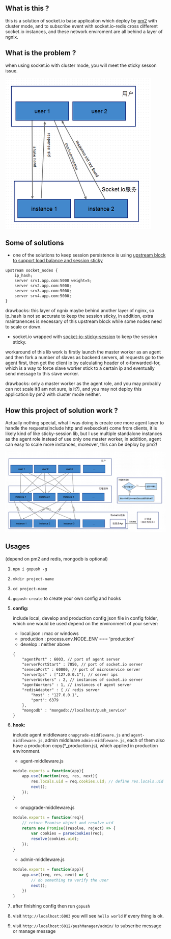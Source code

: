 ## What is this ?
this is a solution of socket.io base application which deploy by [pm2](https://github.com/Unitech/pm2) with cluster mode, and to subscribe event with socket.io-redis cross different socket.io instances, and these network enviroment are all behind a layer of ngnix.

## What is the problem ?
when using socket.io with cluster mode, you will meet the sticky sesson issue.

![without_agent](https://raw.githubusercontent.com/hcnode/gopush/master/charts/issue_with_cluster_socket.io.png)

## Some of solutions
* one of the solutions to keep session persistence is using [upstream block to support load balance and session sticky](https://www.nginx.com/blog/nginx-nodejs-websockets-socketio/)

```
upstream socket_nodes {
    ip_hash;
    server srv1.app.com:5000 weight=5;
    server srv2.app.com:5000;
    server srv3.app.com:5000;
    server srv4.app.com:5000;
}
```
drawbacks: this layer of ngnix maybe behind another layer of nginx, so ip_hash is not so accurate to keep the session sticky, in addition, extra maintanences is necessary of this upstream block while some nodes need to scale or down.

* socket.io wrapped with [socket-io-sticky-session](https://github.com/wzrdtales/socket-io-sticky-session) to keep the session sticky.

workaround of this lib work is firstly launch the master worker as an agent and then fork a number of slaves as backend servers, all requests go to the agent first, then get the client ip by calculating header of x-forwarded-for, which is a way to force slave worker stick to a certain ip and eventually send message to this slave worker.

drawbacks: only a master worker as the agent role, and you may probably can not scale it(I am not sure, is it?), and you may not deploy this application by pm2 with cluster mode neither.

## How this project of solution work ?
Actually nothing special, what I was doing is create one more agent layer to handle the requests(include http and websocket) come from clients, it is likely kind of like sticky-session lib, but I use multiple standalone instances as the agent role instead of use only one master worker, in addition, agent can easy to scale more instances, moreover, this can be deploy by pm2!

![with_agent](https://raw.githubusercontent.com/hcnode/gopush/master/charts/modules.png)

## Usages
(depend on pm2 and redis, mongodb is optional)

1. `npm i gopush -g` 

2. `mkdir project-name` 

3. `cd project-name`
 
4. `gopush-create` to create your own config and hooks

5. **config:**

    include local, develop and production config json file in config folder, which one would be used depend on the environment of your server:

    * local.json : mac or windows
    * production : process.env.NODE_ENV === 'production'
    * develop : neither above

    ```javsacript
    {
        "agentPort" : 6003, // port of agent server
        "serverPortStart" : 7050, // port of socket.io server
        "senecaPort" : 60000, // port of microservice server
        "serverIps" : ["127.0.0.1"], // server ips
        "serverWorkers" : 2, // instances of socket.io server
        "agentWorkers" : 1, // instances of agent server
        "redisAdapter" : { // redis server
            "host" : "127.0.0.1",
            "port": 6379
        },
        "mongodb" : "mongodb://localhost/push_service"
    }
    ```

6. **hook:**

    include agent middleware `onupgrade-middleware.js` and `agent-middleware.js`, admin middleare `admin-middleware.js`, each of them also have a production copy(*_production.js), which applied in production environment.

    * agent-middleware.js

    ```javascript
    module.exports = function(app){
        app.use(function(req, res, next){
            res.locals.uid = req.cookies.uid; // define res.locals.uid is necessary or response 430 error
            next();
        });
    }
    ```

    * onupgrade-middleware.js

    ```javascript
    module.exports = function(req){ 
        // return Promise object and resolve uid
        return new Promise((resolve, reject) => {
            var cookies = parseCookies(req);
            resolve(cookies.uid);
        });
    }
    ```

    * admin-middleware.js

    ```javascript
    module.exports = function(app){
        app.use((req, res, next) => {
            // do something to verify the user
            next();
        })
    }
    ```

7. after finishing config then run `gopush`

8. visit `http://localhost:6003` you will see `hello world` if every thing is ok.

9. visit `http://localhost:6012/pushManager/admin/` to subscribe message or manage message
